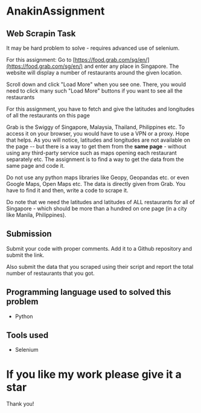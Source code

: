 # AnakinAssignment

## Web Scrapin Task

It may be hard problem to solve - requires advanced use of selenium.

For this assignment: Go to [https://food.grab.com/sg/en/](https://food.grab.com/sg/en/) and enter any place in Singapore. The website will display a number of restaurants around the given location.

Scroll down and click "Load More" when you see one. There, you would need to click many such "Load More" buttons if you want to see all the restaurants

For this assignment, you have to fetch and give the latitudes and longitudes of all the restaurants on this page

Grab is the Swiggy of Singapore, Malaysia, Thailand, Philippines etc. To access it on your browser, you would have to use a VPN or a proxy. Hope that helps. As you will notice, latitudes and longitudes are not available on the page -- but there is a way to get them from the **same page** - without using any third-party service such as maps opening each restaurant separately etc. The assignment is to find a way to get the data from the same page and code it. 

Do not use any python maps libraries like Geopy, Geopandas etc. or even Google Maps, Open Maps etc. The data is directly given from Grab. You have to find it and then, write a code to scrape it. 

Do note that we need the latitudes and latitudes of ALL restaurants for all of Singapore - which should be more than a hundred on one page (in a city like Manila, Philippines).

## Submission

Submit your code with proper comments. Add it to a Github repository and submit the link.

Also submit the data that you scraped using their script and report the total number of restaurants that you got.

## Programming language used to solved this problem

- Python

## Tools used
 
- Selenium

# If you like my work please give it a star

Thank you!

